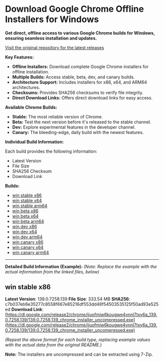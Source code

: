 # Download Google Chrome Offline Installers for Windows

**Get direct, offline access to various Google Chrome builds for Windows, ensuring seamless installation and updates.**

[Visit the original repository for the latest releases](https://github.com/Bush2021/chrome_installer)

**Key Features:**

*   **Offline Installers:** Download complete Google Chrome installers for offline installation.
*   **Multiple Builds:** Access stable, beta, dev, and canary builds.
*   **Architecture Support:** Includes installers for x86, x64, and ARM64 architectures.
*   **Checksums:**  Provides SHA256 checksums to verify file integrity.
*   **Direct Download Links:** Offers direct download links for easy access.

**Available Chrome Builds:**

*   **Stable:** The most reliable version of Chrome.
*   **Beta:**  Test the next version before it's released to the stable channel.
*   **Dev:**  Explore experimental features in the developer channel.
*   **Canary:**  The bleeding-edge, daily build with the newest features.

**Individual Build Information:**

Each build provides the following information:

*   Latest Version
*   File Size
*   SHA256 Checksum
*   Download Link

**Builds:**
*   [win stable x86](https://github.com/Bush2021/chrome_installer?tab=readme-ov-file#win-stable-x86)
*   [win stable x64](https://github.com/Bush2021/chrome_installer?tab=readme-ov-file#win-stable-x64)
*   [win stable arm64](https://github.com/Bush2021/chrome_installer?tab=readme-ov-file#win-stable-arm64)
*   [win beta x86](https://github.com/Bush2021/chrome_installer?tab=readme-ov-file#win-beta-x86)
*   [win beta x64](https://github.com/Bush2021/chrome_installer?tab=readme-ov-file#win-beta-x64)
*   [win beta arm64](https://github.com/Bush2021/chrome_installer?tab=readme-ov-file#win-beta-arm64)
*   [win dev x86](https://github.com/Bush2021/chrome_installer?tab=readme-ov-file#win-dev-x86)
*   [win dev x64](https://github.com/Bush2021/chrome_installer?tab=readme-ov-file#win-dev-x64)
*   [win dev arm64](https://github.com/Bush2021/chrome_installer?tab=readme-ov-file#win-dev-arm64)
*   [win canary x86](https://github.com/Bush2021/chrome_installer?tab=readme-ov-file#win-canary-x86)
*   [win canary x64](https://github.com/Bush2021/chrome_installer?tab=readme-ov-file#win-canary-x64)
*   [win canary arm64](https://github.com/Bush2021/chrome_installer?tab=readme-ov-file#win-canary-arm64)

---
**Detailed Build Information (Example):**
*(Note: Replace the example with the actual information from the linked files, below)*

## win stable x86
**Latest Version**: 139.0.7258.139
**File Size**: 333.54 MB
**SHA256**: c7b037eb6e35277c8558f667e85216df553dd48f54503535125f50ad93e525ed
**Download Link**: [https://dl.google.com/release2/chrome/ijuofmiw6kougwe4vnnl7txy6a_139.0.7258.139/139.0.7258.139_chrome_installer_uncompressed.exe](https://dl.google.com/release2/chrome/ijuofmiw6kougwe4vnnl7txy6a_139.0.7258.139/139.0.7258.139_chrome_installer_uncompressed.exe)

*(Repeat the above format for each build type, replacing example values with the actual data from the original README.)*

**Note:** The installers are uncompressed and can be extracted using 7-Zip.